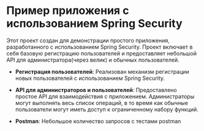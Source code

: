 # Пример приложения с использованием Spring Security

Этот проект создан для демонстрации простого приложения, разработанного с использованием Spring Security. Проект включает в себя базовую регистрацию пользователей и предоставляет небольшой API для администратора(через велик) и обычных пользователей.


- **Регистрация пользователей**: Реализован механизм регистрации новых пользователей с использованием Spring Security.

- **API для администраторов и пользователей**: Предоставлено простое API для взаимодействия с приложением. Администраторы могут выполнять весь список операций, в то время как обычные пользователи могут иметь доступ к ограниченному набору функций.

- **Postman**: Небольшое количество запросов с тестами postman
